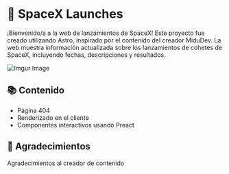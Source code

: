 # 🚀 SpaceX Launches

¡Bienvenido/a a la web de lanzamientos de SpaceX! Este proyecto fue creado utilizando Astro, inspirado por el contenido del creador MiduDev. La web muestra información actualizada sobre los lanzamientos de cohetes de SpaceX, incluyendo fechas, descripciones y resultados.

![Imgur Image](https://i.imgur.com/HGVQbK4_d.webp?maxwidth=760&fidelity=grand)

## 📚 Contenido
- Página 404
- Renderizado en el cliente
- Componentes interactivos usando Preact

## 👏 Agradecimientos
Agradecimientos al creador de contenido [](https://github.com/midudev)
